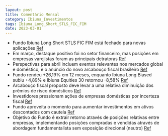```yaml
---
layout: post
title: Comentário Mensal
category: Ibiuna_Investimentos
tags: Ibiuna_Long_Short_STLS_FIC_FIM
date: 2023-03-01
---
```


- Fundo Ibiuna Long Short STLS FIC FIM está fechado para novas aplicações
<a href="#" onclick="search_on_pdf('Ibiuna Long Short STLS FIC FIM Fechado para novas aplicaçõesRetornos MensaisJANFEVMARABRMAI')">Ref</a>
- Em março, destaque positivo foi no setor financeiro, mas posições em empresas varejistas foram as principais detratoras
<a href="#" onclick="search_on_pdf('meios de pagamento. Por outro lado, posições em empresas varejistas foram asprincipais detratoras n')">Ref</a>
- Perspectivas para abril incluem eventos relevantes nos mercados global e doméstico, e o anúncio do novo arcabouço fiscal brasileiro
<a href="#" onclick="search_on_pdf('meios de pagamento. Por outro lado, posições em empresas varejistas foram asprincipais detratoras n')">Ref</a>
- Fundo rendeu +26,19% em 12 meses, enquanto Ibiuna Long Biased subiu +4,89% e Ibiuna Equities 30 retornou -8,58%
<a href="#" onclick="search_on_pdf('rende +26,19% (197% do CDI) em 12 meses, enquanto o Ibiuna Long Biased sobe +4,89%(IMA-B - 2,62% ou')">Ref</a>
- Arcabouço fiscal proposto deve levar a uma relativa diminuição dos prêmios de risco domésticos
<a href="#" onclick="search_on_pdf('indicar uma direção para o regime fiscal brasileiro, o que acreditamos que deve levar auma relativa')">Ref</a>
- Investidores pressionam ações de empresas domésticas por incerteza fiscal
<a href="#" onclick="search_on_pdf('listadas podem sofrer uma elevação da carga tributária real está pressionando, demaneira desorganiz')">Ref</a>
- Fundo aproveita o momento para aumentar investimentos em ativos descontados com cautela
<a href="#" onclick="search_on_pdf('desconto do mercado acionário local (apesar do Dólar estar perto de R$5,00 e a curvade juros oscila')">Ref</a>
- Objetivo do Fundo é extrair retorno através de posições relativas entre empresas, implementando posições compradas e vendidas através de abordagem fundamentalista sem exposição direcional (neutro)
<a href="#" onclick="search_on_pdf('vendidas (long and short) através de abordagem fundamentalista, sem exposição direcional (neutro). P')">Ref</a>
